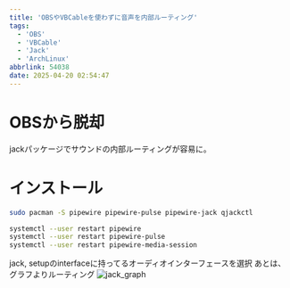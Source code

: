 ```yaml
---
title: 'OBSやVBCableを使わずに音声を内部ルーティング'
tags:
  - 'OBS'
  - 'VBCable'
  - 'Jack'
  - 'ArchLinux'
abbrlink: 54038
date: 2025-04-20 02:54:47
---
```


<!--
Copyright (c) 2025 verazza
This file is distributed under the terms of the Creative Commons Attribution-NonCommercial-ShareAlike 4.0 International License.
See the LICENSE file in the source directory for details.
(https://creativecommons.org/licenses/by-nc-sa/4.0/)
-->

# OBSから脱却
jackパッケージでサウンドの内部ルーティングが容易に。
# インストール
```bash
sudo pacman -S pipewire pipewire-pulse pipewire-jack qjackctl
```
```bash
systemctl --user restart pipewire
systemctl --user restart pipewire-pulse
systemctl --user restart pipewire-media-session
```
jack, setupのinterfaceに持ってるオーディオインターフェースを選択
あとは、グラフよりルーティング
![jack_graph](/images/jack_graph.png)
